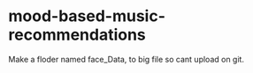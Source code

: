 # mood-based-music-recommendations

Make a floder named face_Data, to big file so cant upload on git. 
